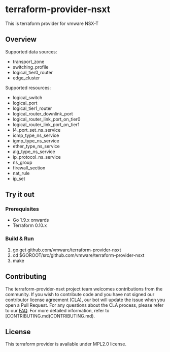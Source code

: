 

# terraform-provider-nsxt
This is terraform provider for vmware NSX-T

## Overview

Supported data sources:

* transport_zone
* switching_profile
* logical_tier0_router
* edge_cluster

Supported resources:

* logical_switch
* logical_port
* logical_tier1_router
* logical_router_downlink_port
* logical_router_link_port_on_tier0
* logical_router_link_port_on_tier1
* l4_port_set_ns_service
* icmp_type_ns_service
* igmp_type_ns_service
* ether_type_ns_service
* alg_type_ns_service
* ip_protocol_ns_service
* ns_group
* firewall_section
* nat_rule
* ip_set


## Try it out

### Prerequisites

* Go 1.9.x onwards
* Terraform 0.10.x

### Build & Run

1. go get github.com/vmware/terraform-provider-nsxt
2. cd $GOROOT/src/github.com/vmware/terraform-provider-nsxt
3. make

## Contributing

The terraform-provider-nsxt project team welcomes contributions from the community. If you wish to contribute code and you have not signed our contributor license agreement (CLA), our bot will update the issue when you open a Pull Request. For any questions about the CLA process, please refer to our [FAQ](https://cla.vmware.com/faq). For more detailed information, refer to [CONTRIBUTING.md(CONTRIBUTING.md).

## License

This terraform provider is available under MPL2.0 license.
